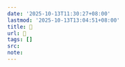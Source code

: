 ```yaml
---
date: '2025-10-13T11:30:27+08:00'
lastmod: '2025-10-13T13:04:51+08:00'
title: 󰥷
url: 󰥷
tags: []
src:
note:
---
```

